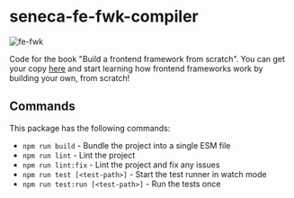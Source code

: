 # seneca-fe-fwk-compiler

![fe-fwk](https://img.shields.io/badge/fe--fwk-book-blueviolet)

Code for the book "Build a frontend framework from scratch".
You can get your copy [here](http:&#x2F;&#x2F;mng.bz&#x2F;aM2o) and start learning how frontend frameworks work by building your own, from scratch!

## Commands

This package has the following commands:

- `npm run build` - Bundle the project into a single ESM file
- `npm run lint` - Lint the project
- `npm run lint:fix` - Lint the project and fix any issues
- `npm run test [<test-path>]` - Start the test runner in watch mode
- `npm run test:run [<test-path>]` - Run the tests once
